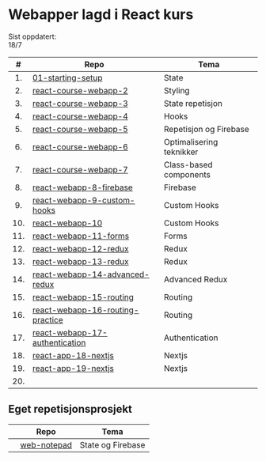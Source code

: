 # Webapper lagd i React kurs
Sist oppdatert:  
18/7


| #   | Repo                                                                                         | Tema                     |
|:---:|----------------------------------------------------------------------------------------------|--------------------------|
| 1.  |[01-starting-setup](https://github.com/paalss/01-starting-setup)                              | State                    |
| 2.  |[react-course-webapp-2](https://github.com/paalss/react-course-webapp-2)                      | Styling                  |
| 3.  |[react-course-webapp-3](https://github.com/paalss/react-course-webapp-3)                      | State repetisjon         |
| 4.  |[react-course-webapp-4](https://github.com/paalss/react-course-webapp-4)                      | Hooks                    |
| 5.  |[react-course-webapp-5](https://github.com/paalss/react-course-webapp-5)                      | Repetisjon og Firebase   |
| 6.  |[react-course-webapp-6](https://github.com/paalss/react-course-webapp-6)                      | Optimalisering teknikker |
| 7.  |[react-course-webapp-7](https://github.com/paalss/react-course-webapp-7)                      | Class-based components   |
| 8.  |[react-webapp-8-firebase](https://github.com/paalss/react-webapp-8-firebase)                  | Firebase                 |
| 9.  |[react-webapp-9-custom-hooks](https://github.com/paalss/react-webapp-9-custom-hooks)          | Custom Hooks             |
| 10. |[react-webapp-10](https://github.com/paalss/react-webapp-10)                                  | Custom Hooks             |
| 11. |[react-webapp-11-forms](https://github.com/paalss/react-webapp-11-forms)                      | Forms                    |
| 12. |[react-webapp-12-redux](https://github.com/paalss/react-webapp-12-redux)                      | Redux                    |
| 13. |[react-webapp-13-redux](https://github.com/paalss/react-webapp-13-redux)                      | Redux                    |
| 14. |[react-webapp-14-advanced-redux](https://github.com/paalss/react-webapp-14-advanced-redux)    | Advanced Redux           |
| 15. |[react-webapp-15-routing](https://github.com/paalss/react-webapp-15-routing)                  | Routing                  |
| 16. |[react-webapp-16-routing-practice](https://github.com/paalss/react-webapp-16-routing-practice)| Routing                  |
| 17. |[react-webapp-17-authentication](https://github.com/paalss/react-webapp-17-authentication)    | Authentication           |
| 18. |[react-app-18-nextjs](https://github.com/paalss/react-app-18-nextjs)                          | Nextjs                   |
| 19. |[react-app-19-nextjs](https://github.com/paalss/react-app-19-nextjs)                          | Nextjs                   |
| 20. |  

## Eget repetisjonsprosjekt
|  | Repo                                               | Tema            |
|--|----------------------------------------------------|-----------------|
|  |[web-notepad](https://github.com/paalss/web-notepad)|State og Firebase|